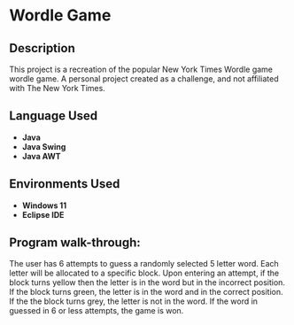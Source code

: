 <h1>Wordle Game</h1>



<h2>Description</h2>
This project is a recreation of the popular New York Times Wordle game wordle game. A personal project created as a challenge, and  not affiliated with The New York Times.
<br />


<h2>Language Used</h2>

- <b>Java</b> 
- <b>Java Swing</b>
- <b>Java AWT</b>

<h2>Environments Used </h2>

- <b>Windows 11</b>
- <b>Eclipse IDE</b>

<h2>Program walk-through:</h2>

The user has 6 attempts to guess a randomly selected 5 letter word. Each letter will be allocated to a specific block. Upon entering an attempt, if the block turns yellow then the letter is in the word but in the incorrect position. If the block turns green, the letter is in the word and in the correct position. If the the block turns grey, the letter is not in the word. If the word in guessed in 6 or less attempts, the game is won. 

